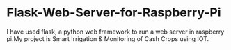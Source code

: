 # Flask-Web-Server-for-Raspberry-Pi
I have used flask, a python web framework to run a web server in raspberry pi.My project is Smart Irrigation & Monitoring of Cash Crops using IOT.
